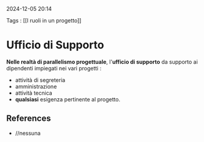 2024-12-05 20:14

Tags : [[I ruoli in un progetto]]

# Ufficio di Supporto

**Nelle realtà di parallelismo progettuale**, l'**ufficio di supporto** da supporto ai dipendenti impiegati nei vari progetti : 

- attività di segreteria
- amministrazione
- attività tecnica
- **qualsiasi** esigenza pertinente al progetto.
## References

- //nessuna